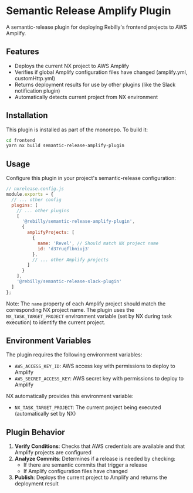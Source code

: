 # Semantic Release Amplify Plugin

A semantic-release plugin for deploying Rebilly's frontend projects to AWS Amplify.

## Features

- Deploys the current NX project to AWS Amplify
- Verifies if global Amplify configuration files have changed (amplify.yml, customHttp.yml)
- Returns deployment results for use by other plugins (like the Slack notification plugin)
- Automatically detects current project from NX environment

## Installation

This plugin is installed as part of the monorepo. To build it:

```bash
cd frontend
yarn nx build semantic-release-amplify-plugin
```

## Usage

Configure this plugin in your project's semantic-release configuration:

```js
// nxrelease.config.js
module.exports = {
  // ... other config
  plugins: [
    // ... other plugins
    [
      '@rebilly/semantic-release-amplify-plugin',
      {
        amplifyProjects: [
          {
            name: 'Revel', // Should match NX project name
            id: 'd37ruqflbniuj3'
          },
          // ... other Amplify projects
        ]
      }
    ],
    '@rebilly/semantic-release-slack-plugin'
  ]
};
```

Note: The `name` property of each Amplify project should match the corresponding NX project name. The plugin uses the `NX_TASK_TARGET_PROJECT` environment variable (set by NX during task execution) to identify the current project.

## Environment Variables

The plugin requires the following environment variables:

- `AWS_ACCESS_KEY_ID`: AWS access key with permissions to deploy to Amplify
- `AWS_SECRET_ACCESS_KEY`: AWS secret key with permissions to deploy to Amplify

NX automatically provides this environment variable:

- `NX_TASK_TARGET_PROJECT`: The current project being executed (automatically set by NX)

## Plugin Behavior

1. **Verify Conditions**: Checks that AWS credentials are available and that Amplify projects are configured
2. **Analyze Commits**: Determines if a release is needed by checking:
   - If there are semantic commits that trigger a release
   - If Amplify configuration files have changed
3. **Publish**: Deploys the current project to Amplify and returns the deployment result 